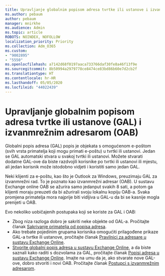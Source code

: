```yaml
---
title: Upravljanje globalnim popisom adresa tvrtke ili ustanove i izvanmrežnim adresarom
ms.author: pebaum
author: pebaum
manager: mnirkhe
ms.audience: Admin
ms.topic: article
ROBOTS: NOINDEX, NOFOLLOW
localization_priority: Priority
ms.collection: Adm_O365
ms.custom:
- "9002895"
- "5550"
ms.openlocfilehash: a7142d68f0197aaca733766daf30fe8a46f13f9e
ms.sourcegitcommit: 8b50994a2979778ce8474ce83bd86b60e7d2cb2f
ms.translationtype: HT
ms.contentlocale: hr-HR
ms.lasthandoff: 05/05/2020
ms.locfileid: "44022439"
---
```

# <a name="managing-organization-global-address-list-gal-and-offline-address-book-oab"></a>Upravljanje globalnim popisom adresa tvrtke ili ustanove (GAL) i izvanmrežnim adresarom (OAB)

Globalni popis adresa (GAL) popis je objekata s omogućenom e-poštom (svih vrsta primatelja koji mogu primati e-poštu) u tvrtki ili ustanovi. Jedan se GAL automatski stvara u svakoj tvrtki ili ustanovi. Možete stvarati dodatne GAL-ove da biste razdvojili korisnike po tvrtki ili ustanovi ili mjestu, ali jedan korisnik može istodobno vidjeti i koristiti samo jedan GAL.

Neki klijenti za e-poštu, kao što je Outlook za Windows, preuzimaju GAL za izvanmrežni rad. To je poznato kao izvanmrežni adresar (OAB). U sustavu Exchange online OAB se ažurira samo jedanput svakih 8 sati, a potom ga klijenti moraju preuzeti da bi ažurirali svoju lokalnu kopiju OAB-a. Svaka promjena primatelja mora najprije biti vidljiva u GAL-u da bi se kasnije mogla prenijeti u OAB.

Evo nekoliko uobičajenih postupaka koji se koriste za GAL i OAB:

- Zbog niza razloga dobro je sakriti neke objekte od GAL-a. Pročitajte članak [Sakrivanje primatelja od popisa adresa](https://docs.microsoft.com/exchange/address-books/address-lists/manage-address-lists#hide-recipients-from-address-lists).
- Ako trebate pojedinim grupama korisnika omogućiti prilagođene prikaze GAL-a tvrtke ili ustanove, pročitajte članak [Pravilnici za adresare u sustavu Exchange Online](https://docs.microsoft.com/exchange/address-books/address-book-policies/address-book-policies).
- [Stvorite globalni popis adresa u sustavu Exchange Online](https://docs.microsoft.com/exchange/address-books/address-lists/create-global-address-list), a da biste saznali kako raditi s dozvolama za GAL, pročitajte članak [Popisi adresa u sustavu Exchange Online](https://docs.microsoft.com/exchange/address-books/address-lists/address-lists). Imajte na umu da je, ako stvarate nove GAL-ove, dobro stvoriti i novi OAB. Pročitajte članak [Postupci s izvanmrežnim adresarom](https://docs.microsoft.com/exchange/address-books/offline-address-books/offline-address-book-procedures).
